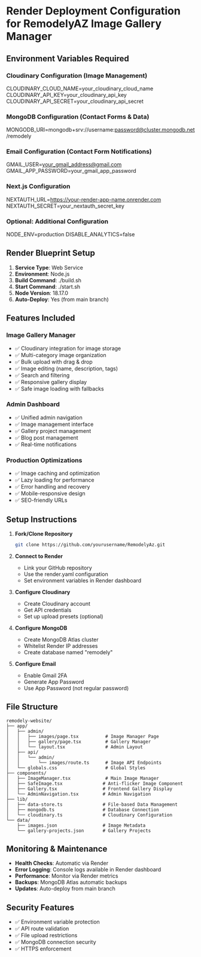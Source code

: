 # Render Deployment Configuration for RemodelyAZ Image Gallery Manager

## Environment Variables Required

### Cloudinary Configuration (Image Management)
CLOUDINARY_CLOUD_NAME=your_cloudinary_cloud_name
CLOUDINARY_API_KEY=your_cloudinary_api_key
CLOUDINARY_API_SECRET=your_cloudinary_api_secret

### MongoDB Configuration (Contact Forms & Data)
MONGODB_URI=mongodb+srv://username:password@cluster.mongodb.net/remodely

### Email Configuration (Contact Form Notifications)
GMAIL_USER=your_gmail_address@gmail.com
GMAIL_APP_PASSWORD=your_gmail_app_password

### Next.js Configuration
NEXTAUTH_URL=https://your-render-app-name.onrender.com
NEXTAUTH_SECRET=your_nextauth_secret_key

### Optional: Additional Configuration
NODE_ENV=production
DISABLE_ANALYTICS=false

## Render Blueprint Setup

1. **Service Type**: Web Service
2. **Environment**: Node.js
3. **Build Command**: ./build.sh
4. **Start Command**: ./start.sh
5. **Node Version**: 18.17.0
6. **Auto-Deploy**: Yes (from main branch)

## Features Included

### Image Gallery Manager
- ✅ Cloudinary integration for image storage
- ✅ Multi-category image organization
- ✅ Bulk upload with drag & drop
- ✅ Image editing (name, description, tags)
- ✅ Search and filtering
- ✅ Responsive gallery display
- ✅ Safe image loading with fallbacks

### Admin Dashboard
- ✅ Unified admin navigation
- ✅ Image management interface
- ✅ Gallery project management
- ✅ Blog post management
- ✅ Real-time notifications

### Production Optimizations
- ✅ Image caching and optimization
- ✅ Lazy loading for performance
- ✅ Error handling and recovery
- ✅ Mobile-responsive design
- ✅ SEO-friendly URLs

## Setup Instructions

1. **Fork/Clone Repository**
   ```bash
   git clone https://github.com/yourusername/RemodelyAz.git
   ```

2. **Connect to Render**
   - Link your GitHub repository
   - Use the render.yaml configuration
   - Set environment variables in Render dashboard

3. **Configure Cloudinary**
   - Create Cloudinary account
   - Get API credentials
   - Set up upload presets (optional)

4. **Configure MongoDB**
   - Create MongoDB Atlas cluster
   - Whitelist Render IP addresses
   - Create database named "remodely"

5. **Configure Email**
   - Enable Gmail 2FA
   - Generate App Password
   - Use App Password (not regular password)

## File Structure

```
remodely-website/
├── app/
│   ├── admin/
│   │   ├── images/page.tsx          # Image Manager Page
│   │   ├── gallery/page.tsx         # Gallery Manager
│   │   └── layout.tsx               # Admin Layout
│   ├── api/
│   │   └── admin/
│   │       └── images/route.ts      # Image API Endpoints
│   └── globals.css                  # Global Styles
├── components/
│   ├── ImageManager.tsx             # Main Image Manager
│   ├── SafeImage.tsx               # Anti-flicker Image Component
│   ├── Gallery.tsx                 # Frontend Gallery Display
│   └── AdminNavigation.tsx         # Admin Navigation
├── lib/
│   ├── data-store.ts               # File-based Data Management
│   ├── mongodb.ts                  # Database Connection
│   └── cloudinary.ts               # Cloudinary Configuration
└── data/
    ├── images.json                 # Image Metadata
    └── gallery-projects.json       # Gallery Projects
```

## Monitoring & Maintenance

- **Health Checks**: Automatic via Render
- **Error Logging**: Console logs available in Render dashboard
- **Performance**: Monitor via Render metrics
- **Backups**: MongoDB Atlas automatic backups
- **Updates**: Auto-deploy from main branch

## Security Features

- ✅ Environment variable protection
- ✅ API route validation
- ✅ File upload restrictions
- ✅ MongoDB connection security
- ✅ HTTPS enforcement
